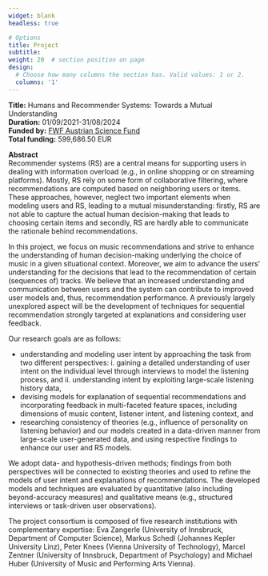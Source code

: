```yaml
---
widget: blank
headless: true

# Options
title: Project
subtitle:
weight: 20  # section position on page
design:
  # Choose how many columns the section has. Valid values: 1 or 2.
  columns: '1'
---
```

**Title:** Humans and Recommender Systems: Towards a Mutual Understanding  
**Duration:** 01/09/2021-31/08/2024   
**Funded by:** [FWF Austrian Science Fund](https://www.fwf.ac.at/en/)   
**Total funding:** 599,686.50 EUR

**Abstract**   
Recommender systems (RS) are a central means for supporting users in dealing with information overload (e.g., in online shopping or on streaming platforms). Mostly, RS rely on some form of collaborative filtering, where recommendations are computed based on neighboring users or items. These approaches, however, neglect two important elements when modeling users and RS, leading to a mutual misunderstanding: firstly, RS are not able to capture the actual human decision-making that leads to choosing certain items and secondly, RS are hardly able to communicate the rationale behind recommendations. 

In this project, we focus on music recommendations and strive to enhance the understanding of human decision-making underlying the choice of music in a given situational context. Moreover, we aim to advance the users' understanding for the decisions that lead to the recommendation of certain (sequences of) tracks. We believe that an increased understanding and communication between users and the system can contribute to improved user models and, thus, recommendation performance. A previously largely unexplored aspect will be the development of techniques for sequential recommendation strongly targeted at explanations and considering user feedback.

Our research goals are as follows:
- understanding and modeling user intent by approaching the task from two different perspectives: i. gaining a detailed understanding of user intent on the individual level through interviews to model the listening process, and ii. understanding intent by exploiting large-scale listening history data,
- devising models for explanation of sequential recommendations and incorporating feedback in multi-faceted feature spaces, including dimensions of music content, listener intent, and listening context, and
- researching consistency of theories (e.g., influence of personality on listening behavior) and our models created in a data-driven manner from large-scale user-generated data, and using respective findings to enhance our user and RS models.

We adopt data- and hypothesis-driven methods; findings from both perspectives will be connected to existing theories and used to refine the models of user intent and explanations of recommendations. The developed models and techniques are evaluated by quantitative (also including beyond-accuracy measures) and qualitative means (e.g., structured interviews or task-driven user observations). 

The project consortium is composed of five research institutions with complementary expertise: Eva Zangerle (University of Innsbruck, Department of Computer Science), Markus Schedl (Johannes Kepler University Linz), Peter Knees (Vienna University of Technology), Marcel Zentner (University of Innsbruck, Department of Psychology) and Michael Huber (University of Music and Performing Arts Vienna).

